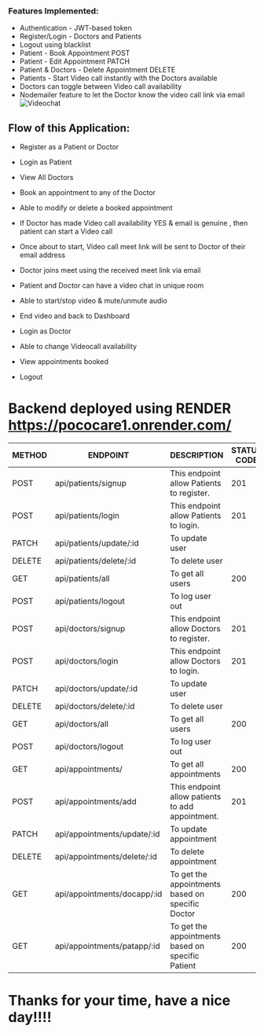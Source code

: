 
### Features Implemented:
* Authentication - JWT-based token
* Register/Login - Doctors and Patients
* Logout using blacklist
* Patient - Book Appointment POST
* Patient - Edit Appointment PATCH
* Patient & Doctors - Delete Appointment DELETE
* Patients - Start Video call instantly with the Doctors available
* Doctors can toggle between Video call availability
* Nodemailer feature to let the Doctor know the video call link via email
![Videochat]([https://example.com/drone-image.jpg](https://github.com/p-geethika/Telemedicine-Platform/blob/main/website%20screenshots/video%20chat.png))

## Flow of this Application:
*  Register as a Patient or Doctor
*  Login as Patient
*  View All Doctors
*  Book an appointment to any of the Doctor
*  Able to modify or delete a booked appointment
*  If Doctor has made Video call availability YES & email is genuine , then patient can start a Video call
*  Once about to start, Video call meet link will be sent to Doctor of their email address
*  Doctor joins meet using the received meet link via email
*  Patient and Doctor can have a video chat in unique room
*  Able to start/stop video & mute/unmute audio
*  End video and back to Dashboard

*  Login as Doctor
*  Able to change Videocall availability
*  View appointments booked

*  Logout


# Backend deployed using RENDER https://pococare1.onrender.com/

| METHOD | ENDPOINT | DESCRIPTION | STATUS CODE |
| --- | --- | --- | --- |
| POST | api/patients/signup | This endpoint allow Patients to register. | 201 |
| POST | api/patients/login | This endpoint allow Patients to login. | 201 |
| PATCH | api/patients/update/:id | To update user
| DELETE | api/patients/delete/:id | To delete user
| GET | api/patients/all | To get all users | 200
| POST | api/patients/logout | To log user out
| POST | api/doctors/signup | This endpoint allow Doctors to register. | 201 |
| POST | api/doctors/login | This endpoint allow Doctors to login. | 201 |
| PATCH | api/doctors/update/:id | To update user
| DELETE | api/doctors/delete/:id | To delete user
| GET | api/doctors/all | To get all users | 200
| POST | api/doctors/logout | To log user out
| GET | api/appointments/ | To get all appointments | 200
| POST | api/appointments/add | This endpoint allow patients to add appointment. | 201 |
| PATCH | api/appointments/update/:id | To update appointment
| DELETE | api/appointments/delete/:id | To delete appointment
| GET | api/appointments/docapp/:id | To get the appointments based on specific Doctor | 200
| GET | api/appointments/patapp/:id | To get the appointments based on specific Patient | 200



# Thanks for your time, have a nice day!!!!



